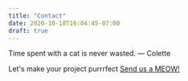 ```yaml
---
title: "Contact"
date: 2020-10-18T16:04:45-07:00
draft: true
---
```



Time spent with a cat is never wasted. ― Colette

Let's make your project purrrfect [Send us a MEOW!](mailto:f.kauker@gmail.com)